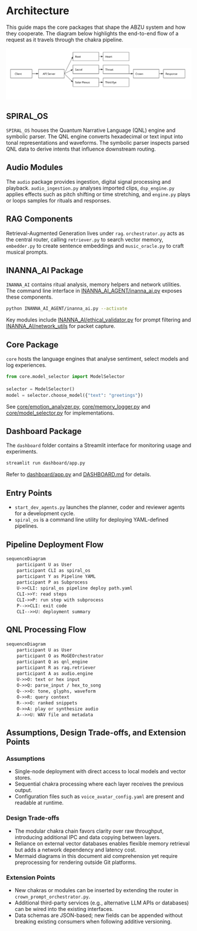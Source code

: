 # Architecture

This guide maps the core packages that shape the ABZU system and how they
cooperate. The diagram below highlights the end-to-end flow of a request as it
travels through the chakra pipeline.

![End-to-end request flow](assets/architecture.svg)

## SPIRAL_OS

`SPIRAL_OS` houses the Quantum Narrative Language (QNL) engine and symbolic
parser. The QNL engine converts hexadecimal or text input into tonal
representations and waveforms. The symbolic parser inspects parsed QNL data to
derive intents that influence downstream routing.

## Audio Modules

The `audio` package provides ingestion, digital signal processing and playback.
`audio_ingestion.py` analyses imported clips, `dsp_engine.py` applies effects
such as pitch shifting or time stretching, and `engine.py` plays or loops
samples for rituals and responses.

## RAG Components

Retrieval-Augmented Generation lives under `rag`. `orchestrator.py` acts as the
central router, calling `retriever.py` to search vector memory, `embedder.py` to
create sentence embeddings and `music_oracle.py` to craft musical prompts.


## INANNA_AI Package

`INANNA_AI` contains ritual analysis, memory helpers and network utilities. The command line interface in [INANNA_AI_AGENT/inanna_ai.py](../INANNA_AI_AGENT/inanna_ai.py) exposes these components.

```bash
python INANNA_AI_AGENT/inanna_ai.py --activate
```

Key modules include [INANNA_AI/ethical_validator.py](../INANNA_AI/ethical_validator.py) for prompt filtering and [INANNA_AI/network_utils](../INANNA_AI/network_utils/) for packet capture.

## Core Package

`core` hosts the language engines that analyse sentiment, select models and log experiences.

```python
from core.model_selector import ModelSelector

selector = ModelSelector()
model = selector.choose_model({"text": "greetings"})
```

See [core/emotion_analyzer.py](../core/emotion_analyzer.py), [core/memory_logger.py](../core/memory_logger.py) and [core/model_selector.py](../core/model_selector.py) for implementations.

## Dashboard Package

The `dashboard` folder contains a Streamlit interface for monitoring usage and experiments.

```bash
streamlit run dashboard/app.py
```

Refer to [dashboard/app.py](../dashboard/app.py) and [DASHBOARD.md](DASHBOARD.md) for details.

## Entry Points

- `start_dev_agents.py` launches the planner, coder and reviewer agents for a
  development cycle.
- `spiral_os` is a command line utility for deploying YAML-defined pipelines.

## Pipeline Deployment Flow

```mermaid
sequenceDiagram
    participant U as User
    participant CLI as spiral_os
    participant Y as Pipeline YAML
    participant P as Subprocess
    U->>CLI: spiral_os pipeline deploy path.yaml
    CLI->>Y: read steps
    CLI->>P: run step with subprocess
    P-->>CLI: exit code
    CLI-->>U: deployment summary
```

## QNL Processing Flow

```mermaid
sequenceDiagram
    participant U as User
    participant O as MoGEOrchestrator
    participant Q as qnl_engine
    participant R as rag.retriever
    participant A as audio.engine
    U->>O: text or hex input
    O->>Q: parse_input / hex_to_song
    Q-->>O: tone, glyphs, waveform
    O->>R: query context
    R-->>O: ranked snippets
    O->>A: play or synthesize audio
    A-->>U: WAV file and metadata
```

## Assumptions, Design Trade-offs, and Extension Points

### Assumptions
- Single-node deployment with direct access to local models and vector stores.
- Sequential chakra processing where each layer receives the previous output.
- Configuration files such as `voice_avatar_config.yaml` are present and
  readable at runtime.

### Design Trade-offs
- The modular chakra chain favors clarity over raw throughput, introducing
  additional IPC and data copying between layers.
- Reliance on external vector databases enables flexible memory retrieval but
  adds a network dependency and latency cost.
- Mermaid diagrams in this document aid comprehension yet require preprocessing
  for rendering outside Git platforms.

### Extension Points
- New chakras or modules can be inserted by extending the router in
  `crown_prompt_orchestrator.py`.
- Additional third-party services (e.g., alternative LLM APIs or databases) can
  be wired into the existing interfaces.
- Data schemas are JSON-based; new fields can be appended without breaking
  existing consumers when following additive versioning.
